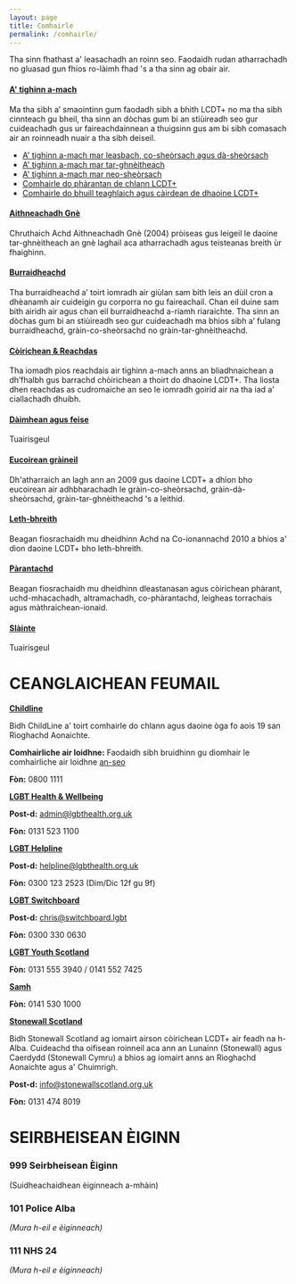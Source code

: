 ```yaml
---
layout: page
title: Comhairle
permalink: /comhairle/
---
```


<div class="jumbotron">
 Tha sinn fhathast a' leasachadh an roinn seo. Faodaidh rudan atharrachadh no gluasad gun fhios ro-làimh fhad 's a tha sinn ag obair air.
</div>

#### [A' tighinn a-mach]({{site.baseurl}}/comhairle/a-tighinn-a-mach/)

Ma tha sibh a’ smaointinn gum faodadh sibh a bhith LCDT+ no ma tha sibh cinnteach gu bheil, tha sinn an dòchas gum bi an stiùireadh seo gur cuideachadh gus ur faireachdainnean a thuigsinn gus am bi sibh comasach air an roinneadh nuair a tha sibh deiseil.

*   [A' tighinn a-mach mar leasbach, co-sheòrsach agus dà-sheòrsach]({{site.baseurl}}/comhairle/a-tighinn-a-mach-mar-lcd/)
*   [A' tighinn a-mach mar tar-ghnèitheach]({{site.baseurl}}/comhairle/a-tighinn-a-mach-mar-tar-ghneitheach/)
*   [A' tighinn a-mach mar neo-sheòrsach]({{site.baseurl}}/comhairle/a-tighinn-a-mach-mar-neo-sheorsach/)
*   [Comhairle do phàrantan de chlann LCDT+]({{site.baseurl}}/comhairle/comhairle-do-pharantan-de-chlann-lcdtq/)
*   [Comhairle do bhuill teaghlaich agus càirdean de dhaoine LCDT+]({{site.baseurl}}/comhairle/comhairle-do-bhuill-teaghlaich-agus-chairdean/)

#### [Aithneachadh Gnè]({{site.baseurl}}/comhairle/aithneachadh-gne/)

Chruthaich Achd Aithneachadh Gnè (2004) pròiseas gus leigeil le daoine tar-ghnèitheach an gnè laghail aca atharrachadh agus teisteanas breith ùr fhaighinn.

#### [Burraidheachd]({{site.baseurl}}/comhairle/burraidheachd/)

Tha burraidheachd a’ toirt iomradh air giùlan sam bith leis an dùil cron a dhèanamh air cuideigin gu corporra no gu faireachail. Chan eil duine sam bith airidh air agus chan eil burraidheachd a-riamh riaraichte. Tha sinn an dòchas gum bi an stiùireadh seo gur cuideachadh ma bhios sibh a’ fulang burraidheachd, gràin-co-sheòrsachd no gràin-tar-ghnèitheachd.

#### [Còirichean & Reachdas]({{site.baseurl}}/comhairle/coirichean-reachdas/)

Tha iomadh pìos reachdais air tighinn a-mach anns an bliadhnaichean a dh’fhalbh gus barrachd chòirichean a thoirt do dhaoine LCDT+. Tha liosta dhen reachdas as cudromaiche an seo le iomradh goirid air na tha iad a’ ciallachadh dhuibh.

#### [Dàimhean agus feise]({{site.baseurl}}/comhairle/daimhean-feise/)

Tuairisgeul

#### [Eucoirean gràineil]({{site.baseurl}}/comhairle/eucoirean-graineil/)

Dh'atharraich an lagh ann an 2009 gus daoine LCDT+ a dhìon bho eucoirean air adhbharachadh le gràin-co-sheòrsachd, gràin-dà-sheòrsachd, gràin-tar-ghnèitheachd 's a leithid.

#### [Leth-bhreith]({{site.baseurl}}/comhairle/leth-bhreith/)

Beagan fiosrachaidh mu dheidhinn Achd na Co-ionannachd 2010 a bhios a' dìon daoine LCDT+ bho leth-bhreith.

#### [Pàrantachd]({{site.baseurl}}/comhairle/parantachd/)

Beagan fiosrachaidh mu dheidhinn dleastanasan agus còirichean phàrant, uchd-mhacachadh, altramachadh, co-phàrantachd, leigheas torrachais agus màthraichean-ionaid.

#### [Slàinte]({{site.baseurl}}/comhairle/slainte/)

Tuairisgeul

# CEANGLAICHEAN FEUMAIL

[**Childline**](https://www.childline.org.uk/info-advice/your-feelings/sexual-identity/)

Bidh ChildLine a' toirt comhairle do chlann agus daoine òga fo aois 19 san Rìoghachd Aonaichte.

**Comhairliche air loidhne:** Faodaidh sibh bruidhinn gu dìomhair le comhairliche air loidhne [an-seo](https://www.childline.org.uk/locker/inbox/)

**Fòn:** 0800 1111

[**LGBT Health & Wellbeing**](http://www.lgbthealth.org.uk/)

**Post-d:** admin@lgbthealth.org.uk

**Fòn:** 0131 523 1100

[**LGBT Helpline**](http://www.lgbthealth.org.uk/helpline/)

**Post-d:** helpline@lgbthealth.org.uk

**Fòn:** 0300 123 2523 (Dim/Dic 12f gu 9f)

[**LGBT Switchboard**](https://switchboard.lgbt/)

**Post-d:** chris@switchboard.lgbt

**Fòn:** 0300 330 0630

[**LGBT Youth Scotland**](https://www.lgbtyouth.org.uk/)

**Fòn:** 0131 555 3940 / 0141 552 7425

[**Samh**](https://www.samh.org.uk)

**Fòn:** 0141 530 1000

[**Stonewall Scotland**](http://www.stonewallscotland.org.uk/)

Bidh Stonewall Scotland ag iomairt airson còirichean LCDT+ air feadh na h-Alba. Cuideachd tha oifisean roinneil aca ann an Lunainn (Stonewall) agus Caerdydd (Stonewall Cymru) a bhios ag iomairt anns an Rìoghachd Aonaichte agus a' Chuimrigh.

**Post-d:** info@stonewallscotland.org.uk

**Fòn:** 0131 474 8019

# SEIRBHEISEAN ÈIGINN

### **999** Seirbheisean Èiginn

(Suidheachaidhean èiginneach a-mhàin)

### **101** Police Alba

_(Mura h-eil e èiginneach)_

### **111** NHS 24

_(Mura h-eil e èiginneach)_
